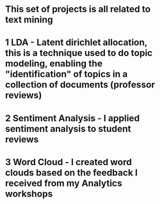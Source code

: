 # This set of projects is all related to text mining

# 1 LDA - Latent dirichlet allocation, this is a technique used to do topic modeling, enabling the "identification" of topics in a collection of documents (professor reviews)
# 2 Sentiment Analysis - I applied sentiment analysis to student reviews 
# 3 Word Cloud - I created word clouds based on the feedback I received from my Analytics workshops

